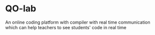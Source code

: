 # QO-lab
 An online coding platform with compiler with real time communication which can help teachers to see students' code in real time
